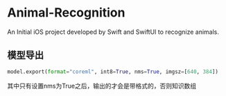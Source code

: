 # Animal-Recognition
An Initial iOS project developed by Swift and SwiftUI to recognize animals.

## 模型导出
``` python
model.export(format="coreml", int8=True, nms=True, imgsz=[640, 384])
```
其中只有设置nms为True之后，输出的才会是带格式的，否则知识数组

